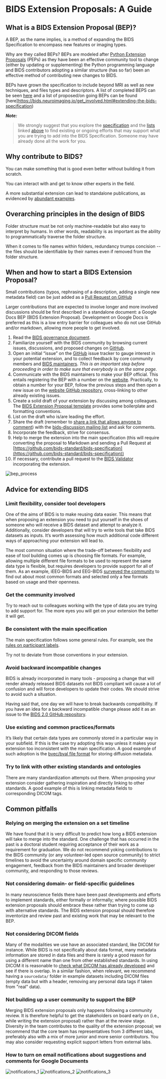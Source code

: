 # BIDS Extension Proposals: A Guide

## What is a BIDS Extension Proposal \(BEP\)?

A BEP, as the name implies, is a method of expanding the BIDS Specification to 
encompass new features or imaging types. 

Why are they called BEPs? BEPs are modeled after 
[Python Extension Proposals](https://peps.python.org/pep-0001/#what-is-a-pep) (PEPs) as
they have been an effective community tool to change (either by updating or supplementing) 
the Python programming language and BIDS contributors adopting a similar structure (has so far) been an
effective method of contributing new changes to BIDS.

BEPs have grown the specification to include beyond MRI as well
as new techniques, and files types and descriptors. A list of completed 
BEPS can be seen [here](https://bids.neuroimaging.io/get_involved.html#completed-beps) and 
a list of proposed/on going BEPs can be found [here]https://bids.neuroimaging.io/get_involved.html#extending-the-bids-specification)



**_Note:_** 
> We strongly suggest that you explore the [specification](bids-specification.readthedocs.io) and 
> the [lists](https://bids.neuroimaging.io/get_involved.html#extending-the-bids-specification) linked [above](#what-is-a-bids-extension-proposal-(bep)) to find existing or ongoing efforts that may support what you
are trying to add into the BIDS Specification. Someone may have already done all the work for you.

## Why contribute to BIDS?

You can make something that is good even better without building it from scratch.

You can interact with and get to know other experts in the field.

A more substantial extension can lead to standalone publications, as evidenced
  by [abundant examples](https://bids-specification.readthedocs.io/en/latest/introduction.html#citing-bids).

## Overarching principles in the design of BIDS

Folder structure must be not only machine-readable but also easy to interpret
  by humans. In other words, readability is as important as the ability to
  programmatically traverse the folder structure.

When it comes to file names within folders, redundancy trumps concision -- the
  files should be identifiable by their names even if removed from the folder
  structure.

## When and how to start a BIDS Extension Proposal?

Small contributions (typos, rephrasing of a description, adding a single new
  metadata field) can be just added as a
  [Pull Request on GitHub](https://github.com/bids-standard/bids-specification)

Larger contributions that are expected to involve longer and more involved
  discussions should be first described in a standalone document: a Google Docs
  BEP (BIDS Extension Proposal). Development on Google Docs is preferred as this
  is a low entry barrier for colleagues who do not use GitHub and/or markdown,
  allowing more people to get involved.

1. Read the
   [BIDS governance document](https://bids.neuroimaging.io/governance.html).
2. Familiarize yourself with the BIDS community by browsing current issues,
   discussions, and proposed changes on
   [GitHub](https://github.com/bids-standard/bids-specification/).
3. Open an initial “issue” on the
   [GitHub](https://github.com/bids-standard/bids-specification/) issue
   tracker to gauge interest in your potential extension, and to collect
   feedback by core community members and
   [BIDS maintainers](https://github.com/bids-standard/bids-specification/blob/master/DECISION-MAKING.md#maintainers-group).
   _This is an important step before proceeding in order to make sure that
   everybody is on the same page._
4. Communicate with the BIDS maintainers to make your BEP official. This
   entails registering the BEP with a number on the
   [website](https://bids.neuroimaging.io/get_involved.html)_._ Practically,
   to obtain a number for your BEP, follow the previous steps and then open a
   new issue on the
   [website GitHub repository](https://github.com/bids-standard/bids-website/),
   cross-linking to other already existing issues.
5. Create a solid draft of your extension by discussing among colleagues. The
   [BIDS Extension Proposal template](https://docs.google.com/document/d/1W7--Mf3gCCb1mVfhsoRJCAKFhmf2umG1PFkyZ1jEgMw/edit#)
   provides some boilerplate and formatting conventions.
6. List on the draft who is/are leading the effort.
7. Share the draft (remember to
   [share a link that allows anyone to comment](https://support.google.com/docs/answer/2494822?co=GENIE.Platform%3DDesktop&hl=en))
   with the
   [bids-discussion mailing list](https://groups.google.com/forum/#!forum/bids-discussion)
   and ask for comments.
8. Incorporate the feedback, strive for consensus.
9. Help to merge the extension into the main specification (this will require
   converting the proposal to Markdown and sending a Pull Request at
   [https://github.com/bids-standard/bids-specification](https://github.com/bids-standard/bids-specification))
10. If necessary, contribute a pull request to the
      [BIDS Validator](https://github.com/bids-standard/bids-validator)
      incorporating the extension.

![bep_process](assets/img/bep_process.png)

## Advice for extending BIDS

### Limit flexibility, consider tool developers

One of the aims of BIDS is to make reusing data easier. This means that when
proposing an extension you need to put yourself in the shoes of someone who will
receive a BIDS dataset and attempt to analyze it. Additionally, consider
developers that will try to write tools that take BIDS datasets as inputs. It’s
worth assessing how much additional code different ways of approaching your
extension will lead to.

The most common situation where the trade-off between flexibility and ease of
tool building comes up is choosing file formats. For example, allowing multiple
different file formats to be used to represent the same data type is flexible,
but requires developers to provide support for all of them. As an example,
iEEG-BIDS and EEG-BIDS
[surveyed the community](https://bids.berkeley.edu/news/bids-megeegieeg-data-format-survey)
to find out about most common formats and selected only a few formats based on
usage and their openness.

### Get the community involved

Try to reach out to colleagues working with the type of data you are trying to
add support for. The more eyes you will get on your extension the better it will
get.

### Be consistent with the main specification

The main specification follows some general rules. For example, see the
[rules on participant labels](https://bids-specification.readthedocs.io/en/stable/02-common-principles.html#participant-names-and-other-labels).

Try not to deviate from those conventions in your extension.

### Avoid backward incompatible changes

BIDS is already incorporated in many tools - proposing a change that will render
already released BIDS datasets not BIDS compliant will cause a lot of confusion
and will force developers to update their codes. We should strive to avoid such
a situation.

Having said that, one day we will have to break backwards compatibility. If you
have an idea for a backward incompatible change please add it as an issue to the
[BIDS 2.0 GitHub repository](https://github.com/bids-standard/bids-2-devel).

### Use existing and common practices/formats

It’s likely that certain data types are commonly stored in a particular way in
your subfield. If this is the case try adopting this way unless it makes your
extension too inconsistent with the main specification. A good example of such
adoption is the
[bvec/bval file format](https://bids-specification.readthedocs.io/en/stable/04-modality-specific-files/01-magnetic-resonance-imaging-data.html#required-gradient-orientation-information)
for storing diffusion metadata.

### Try to link with other existing standards and ontologies

There are many standardization attempts out there. When proposing your extension
consider gathering inspiration and directly linking to other standards. A good
example of this is linking metadata fields to corresponding DICOM tags.

## Common pitfalls

### Relying on merging the extension on a set timeline

We have found that it is very difficult to predict how long a BIDS extension
will take to merge into the standard. One challenge that has occurred in the
past is a doctoral student requiring acceptance of their work as a requirement
for graduation. We do not recommend yoking contributions to the BIDS community
(or any volunteer-led open source community) to strict timelines to avoid the
uncertainty around domain specific community engagement, feedback from the BIDS
maintainers and broader developer community, and responding to those reviews.

### Not considering domain- or field-specific guidelines

In many neuroscience fields there have been past developments and efforts to
implement standards, either formally or informally; where possible BIDS
extension proposals should embrace these rather than trying to come up with
alternative standards. The BIDS extension proposal should therefore inventorize
and review past and existing work that may be relevant to the BEP.

### Not considering DICOM fields

Many of the modalities we use have an associated standard, like DICOM for instance. While BIDS is not specifically about data format, many metadata information are stored in data files and there is rarely a good reason for using a different name than one from other established standards. In using DICOM it is reasonable to [check what DICOM has already developed](https://www.dicomstandard.org/) and see if there is overlap. In a similar fashion, when relevant, we recommend having a `sourcedata/` folder in example datasets including DICOM files (empty data but with a header, removing any personal data tags if taken from "real" data).

### Not building up a user community to support the BEP

Merging BIDS extension proposals only happens following a community review. It
is therefore helpful to get the stakeholders on board early on (i.e., while
writing the extension proposal) rather than at the review stage. Diversity in
the team contributes to the quality of the extension proposal; we recommend that
the core team has representatives from 3 different labs, preferably also with a
mix of more junior and more senior contributors. You may also consider
requesting explicit support letters from external labs.

### How to turn on email notifications about suggestions and comments for Google Documents

![notifications_1](assets/img/notifications_1.png)
![notifications_2](assets/img/notifications_2.png)
![notifications_3](assets/img/notifications_3.png)
